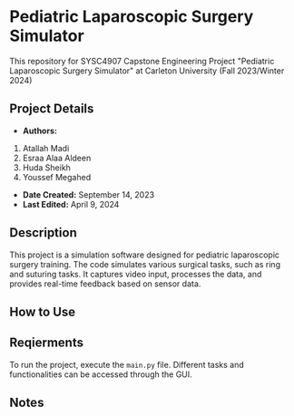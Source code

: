 # Pediatric Laparoscopic Surgery Simulator

This repository for SYSC4907 Capstone Engineering Project "Pediatric Laparoscopic Surgery Simulator" at Carleton University (Fall 2023/Winter 2024)

## Project Details

- **Authors:** 
1. Atallah Madi
2. Esraa Alaa Aldeen
3. Huda Sheikh
4. Youssef Megahed
- **Date Created:** September 14, 2023
- **Last Edited:** April 9, 2024 

## Description

This project is a simulation software designed for pediatric laparoscopic surgery training. The code simulates various surgical tasks, such as ring and suturing tasks. It captures video input, processes the data, and provides real-time feedback based on sensor data. 

## How to Use

## Reqierments

To run the project, execute the `main.py` file. Different tasks and functionalities can be accessed through the GUI.

## Notes

